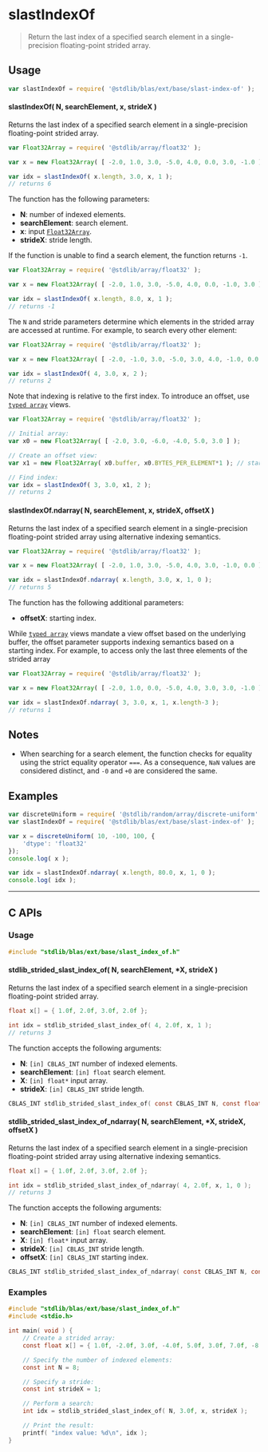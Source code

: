 <!--

@license Apache-2.0

Copyright (c) 2025 The Stdlib Authors.

Licensed under the Apache License, Version 2.0 (the "License");
you may not use this file except in compliance with the License.
You may obtain a copy of the License at

   http://www.apache.org/licenses/LICENSE-2.0

Unless required by applicable law or agreed to in writing, software
distributed under the License is distributed on an "AS IS" BASIS,
WITHOUT WARRANTIES OR CONDITIONS OF ANY KIND, either express or implied.
See the License for the specific language governing permissions and
limitations under the License.

-->

# slastIndexOf

> Return the last index of a specified search element in a single-precision floating-point strided array.

<!-- Section to include introductory text. Make sure to keep an empty line after the intro `section` element and another before the `/section` close. -->

<section class="intro">

</section>

<!-- /.intro -->

<!-- Package usage documentation. -->

<section class="usage">

## Usage

```javascript
var slastIndexOf = require( '@stdlib/blas/ext/base/slast-index-of' );
```

#### slastIndexOf( N, searchElement, x, strideX )

Returns the last index of a specified search element in a single-precision floating-point strided array.

```javascript
var Float32Array = require( '@stdlib/array/float32' );

var x = new Float32Array( [ -2.0, 1.0, 3.0, -5.0, 4.0, 0.0, 3.0, -1.0 ] );

var idx = slastIndexOf( x.length, 3.0, x, 1 );
// returns 6
```

The function has the following parameters:

-   **N**: number of indexed elements.
-   **searchElement**: search element.
-   **x**: input [`Float32Array`][@stdlib/array/float32].
-   **strideX**: stride length.

If the function is unable to find a search element, the function returns `-1`.

```javascript
var Float32Array = require( '@stdlib/array/float32' );

var x = new Float32Array( [ -2.0, 1.0, 3.0, -5.0, 4.0, 0.0, -1.0, 3.0 ] );

var idx = slastIndexOf( x.length, 8.0, x, 1 );
// returns -1
```

The `N` and stride parameters determine which elements in the strided array are accessed at runtime. For example, to search every other element:

```javascript
var Float32Array = require( '@stdlib/array/float32' );

var x = new Float32Array( [ -2.0, -1.0, 3.0, -5.0, 3.0, 4.0, -1.0, 0.0 ] );

var idx = slastIndexOf( 4, 3.0, x, 2 );
// returns 2
```

Note that indexing is relative to the first index. To introduce an offset, use [`typed array`][mdn-typed-array] views.

```javascript
var Float32Array = require( '@stdlib/array/float32' );

// Initial array:
var x0 = new Float32Array( [ -2.0, 3.0, -6.0, -4.0, 5.0, 3.0 ] );

// Create an offset view:
var x1 = new Float32Array( x0.buffer, x0.BYTES_PER_ELEMENT*1 ); // start at 2nd element

// Find index:
var idx = slastIndexOf( 3, 3.0, x1, 2 );
// returns 2
```

#### slastIndexOf.ndarray( N, searchElement, x, strideX, offsetX )

Returns the last index of a specified search element in a single-precision floating-point strided array using alternative indexing semantics.

```javascript
var Float32Array = require( '@stdlib/array/float32' );

var x = new Float32Array( [ -2.0, 1.0, 3.0, -5.0, 4.0, 3.0, -1.0, 0.0 ] );

var idx = slastIndexOf.ndarray( x.length, 3.0, x, 1, 0 );
// returns 5
```

The function has the following additional parameters:

-   **offsetX**: starting index.

While [`typed array`][mdn-typed-array] views mandate a view offset based on the underlying buffer, the offset parameter supports indexing semantics based on a starting index. For example, to access only the last three elements of the strided array

```javascript
var Float32Array = require( '@stdlib/array/float32' );

var x = new Float32Array( [ -2.0, 1.0, 0.0, -5.0, 4.0, 3.0, 3.0, -1.0 ] );

var idx = slastIndexOf.ndarray( 3, 3.0, x, 1, x.length-3 );
// returns 1
```

</section>

<!-- /.usage -->

<!-- Package usage notes. Make sure to keep an empty line after the `section` element and another before the `/section` close. -->

<section class="notes">

## Notes

-   When searching for a search element, the function checks for equality using the strict equality operator `===`. As a consequence, `NaN` values are considered distinct, and `-0` and `+0` are considered the same.

</section>

<!-- /.notes -->

<!-- Package usage examples. -->

<section class="examples">

## Examples

<!-- eslint no-undef: "error" -->

```javascript
var discreteUniform = require( '@stdlib/random/array/discrete-uniform' );
var slastIndexOf = require( '@stdlib/blas/ext/base/slast-index-of' );

var x = discreteUniform( 10, -100, 100, {
    'dtype': 'float32'
});
console.log( x );

var idx = slastIndexOf.ndarray( x.length, 80.0, x, 1, 0 );
console.log( idx );
```

</section>

<!-- /.examples -->

<!-- C interface documentation. -->

* * *

<section class="c">

## C APIs

<!-- Section to include introductory text. Make sure to keep an empty line after the intro `section` element and another before the `/section` close. -->

<section class="intro">

</section>

<!-- /.intro -->

<!-- C usage documentation. -->

<section class="usage">

### Usage

```c
#include "stdlib/blas/ext/base/slast_index_of.h"
```

#### stdlib_strided_slast_index_of( N, searchElement, \*X, strideX )

Returns the last index of a specified search element in a single-precision floating-point strided array.

```c
float x[] = { 1.0f, 2.0f, 3.0f, 2.0f };

int idx = stdlib_strided_slast_index_of( 4, 2.0f, x, 1 );
// returns 3
```

The function accepts the following arguments:

-   **N**: `[in] CBLAS_INT` number of indexed elements.
-   **searchElement**: `[in] float` search element.
-   **X**: `[in] float*` input array.
-   **strideX**: `[in] CBLAS_INT` stride length.

```c
CBLAS_INT stdlib_strided_slast_index_of( const CBLAS_INT N, const float searchElement, const float *X, const CBLAS_INT strideX );
```

#### stdlib_strided_slast_index_of_ndarray( N, searchElement, \*X, strideX, offsetX )

Returns the last index of a specified search element in a single-precision floating-point strided array using alternative indexing semantics.

```c
float x[] = { 1.0f, 2.0f, 3.0f, 2.0f };

int idx = stdlib_strided_slast_index_of_ndarray( 4, 2.0f, x, 1, 0 );
// returns 3
```

The function accepts the following arguments:

-   **N**: `[in] CBLAS_INT` number of indexed elements.
-   **searchElement**: `[in] float` search element.
-   **X**: `[in] float*` input array.
-   **strideX**: `[in] CBLAS_INT` stride length.
-   **offsetX**: `[in] CBLAS_INT` starting index.

```c
CBLAS_INT stdlib_strided_slast_index_of_ndarray( const CBLAS_INT N, const float searchElement, const float *X, const CBLAS_INT strideX, const CBLAS_INT offsetX );
```

</section>

<!-- /.usage -->

<!-- C API usage notes. Make sure to keep an empty line after the `section` element and another before the `/section` close. -->

<section class="notes">

</section>

<!-- /.notes -->

<!-- C API usage examples. -->

<section class="examples">

### Examples

```c
#include "stdlib/blas/ext/base/slast_index_of.h"
#include <stdio.h>

int main( void ) {
    // Create a strided array:
    const float x[] = { 1.0f, -2.0f, 3.0f, -4.0f, 5.0f, 3.0f, 7.0f, -8.0f };

    // Specify the number of indexed elements:
    const int N = 8;

    // Specify a stride:
    const int strideX = 1;

    // Perform a search:
    int idx = stdlib_strided_slast_index_of( N, 3.0f, x, strideX );

    // Print the result:
    printf( "index value: %d\n", idx );
}
```

</section>

<!-- /.examples -->

</section>

<!-- /.c -->

<!-- Section to include cited references. If references are included, add a horizontal rule *before* the section. Make sure to keep an empty line after the `section` element and another before the `/section` close. -->

<section class="references">

</section>

<!-- /.references -->

<!-- Section for related `stdlib` packages. Do not manually edit this section, as it is automatically populated. -->

<section class="related">

</section>

<!-- /.related -->

<!-- Section for all links. Make sure to keep an empty line after the `section` element and another before the `/section` close. -->

<section class="links">

[@stdlib/array/float32]: https://github.com/stdlib-js/array-float32

[mdn-typed-array]: https://developer.mozilla.org/en-US/docs/Web/JavaScript/Reference/Global_Objects/TypedArray

</section>

<!-- /.links -->
